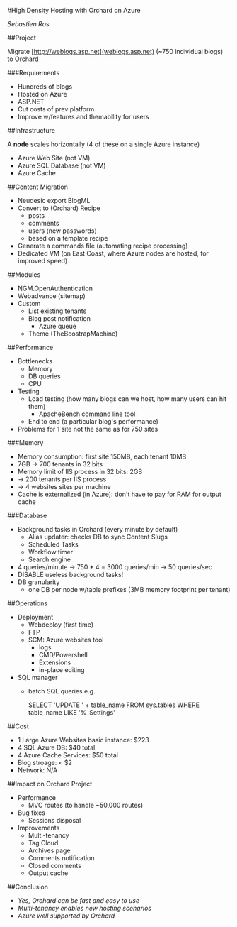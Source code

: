 #High Density Hosting with Orchard on Azure

*Sebastien Ros*

##Project

Migrate [http://weblogs.asp.net](weblogs.asp.net) (~750 individual blogs) to Orchard

###Requirements

  - Hundreds of blogs
  - Hosted on Azure
  - ASP.NET
  - Cut costs of prev platform
  - Improve w/features and themability for users
  
##Infrastructure

A **node** scales horizontally (4 of these on a single Azure instance)

  - Azure Web Site (not VM)
  - Azure SQL Database (not VM)
  - Azure Cache
  
##Content Migration

  - Neudesic export BlogML
  - Convert to (Orchard) Recipe
    - posts
	- comments
	- users (new passwords)
	- based on a template recipe
  - Generate a commands file (automating recipe processing)
  - Dedicated VM (on East Coast, where Azure nodes are hosted, for improved speed)

##Modules

  - NGM.OpenAuthentication
  - Webadvance (sitemap)
  - Custom
	- List existing tenants
	- Blog post notification
	  - Azure queue
    - Theme (TheBoostrapMachine)

##Performance

  - Bottlenecks
    - Memory
	- DB queries
	- CPU
  - Testing
    - Load testing (how many blogs can we host, how many users can hit them)
		- ApacheBench command line tool
	- End to end (a particular blog's performance)
  - Problems for 1 site not the same as for 750 sites
  
###Memory

  - Memory consumption: first site 150MB, each tenant 10MB
  - 7GB -> 700 tenants in 32 bits
  - Memory limit of IIS process in 32 bits: 2GB
  - -> 200 tenants per IIS process
  - -> 4 websites sites per machine
  - Cache is externalized (in Azure): don't have to pay for RAM for output cache
  
###Database
  
  - Background tasks in Orchard (every minute by default)
    - Alias updater: checks DB to sync Content Slugs
	- Scheduled Tasks
	- Workflow timer
	- Search engine
  - 4 queries/minute -> 750 * 4 = 3000 queries/min -> 50 queries/sec
  - DISABLE useless background tasks!
  - DB granularity
    - one DB per node w/table prefixes (3MB memory footprint per tenant)

##Operations

  - Deployment
    - Webdeploy (first time)
	- FTP
	- SCM: Azure websites tool
	  - logs
	  - CMD/Powershell
	  - Extensions
	  - in-place editing
  - SQL manager
	- batch SQL queries e.g.
	
	    SELECT 'UPDATE ' + table_name FROM sys.tables WHERE table_name LIKE '%_Settings'
  
##Cost

  - 1 Large Azure Websites basic instance: $223
  - 4 SQL Azure DB: $40 total
  - 4 Azure Cache Services: $50 total
  - Blog stroage: < $2
  - Network: N/A
  
##Impact on Orchard Project

  - Performance
    - MVC routes (to handle ~50,000 routes)
  - Bug fixes
	- Sessions disposal
  - Improvements
    - Multi-tenancy
	- Tag Cloud
	- Archives page
	- Comments notification
	- Closed comments
	- Output cache

##Conclusion	
	
  - *Yes, Orchard can be fast and easy to use*
  - *Multi-tenancy enables new hosting scenarios*
  - *Azure well supported by Orchard*

